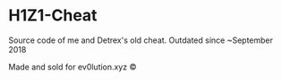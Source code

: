 # H1Z1-Cheat
Source code of me and Detrex's old cheat. Outdated since ~September 2018

Made and sold for ev0lution.xyz ©️
